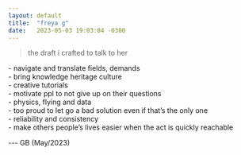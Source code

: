 ```yaml
---
layout: default
title:  "freya g"
date:   2023-05-03 19:03:04 -0300
---
```

  
> the draft i crafted to talk to her
  
  
\- navigate and translate fields, demands  
\- bring knowledge heritage culture  
\- creative tutorials  
\- motivate ppl to not give up on their questions  
\- physics, flying and data  
\- too proud to let go a bad solution even if that’s the only one  
\- reliability and consistency  
\- make others people’s lives easier when the act is quickly reachable  
  
--- GB (May/2023)

